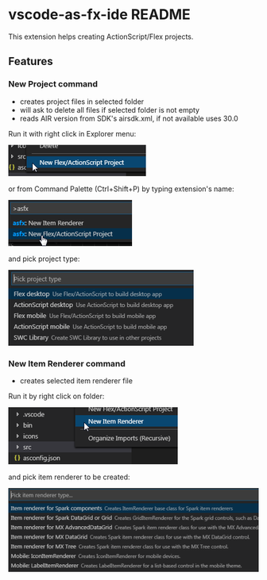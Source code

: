 # vscode-as-fx-ide README

This extension helps creating ActionScript/Flex projects.

## Features

### New Project command

- creates project files in selected folder
- will ask to delete all files if selected folder is not empty
- reads AIR version from SDK's airsdk.xml, if not available uses 30.0

Run it with right click in Explorer menu:

![Run New Project command from explorer menu](images/cp-how-to-run.png)

or from Command Palette (Ctrl+Shift+P) by typing extension's name:

![Run New Project command from Command Palette](images/cp-how-to-run-2.png)

and pick project type:

![Pick project type](images/cp-pick.png)

### New Item Renderer command

- creates selected item renderer file

Run it by right click on folder:

![Run New ItemRenderer command from Explorer menu](images/ir-how-to-run.png)

and pick item renderer to be created:

![Pick New ItemRenderer type](images/ir-pick-type.png)